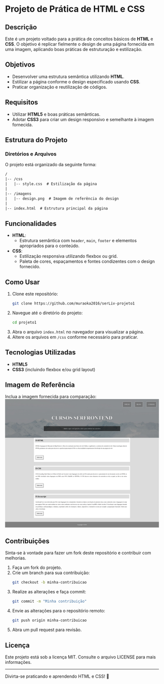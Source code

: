 # Projeto de Prática de HTML e CSS

## Descrição

Este é um projeto voltado para a prática de conceitos básicos de **HTML** e **CSS**. O objetivo é replicar fielmente o design de uma página fornecida em uma imagem, aplicando boas práticas de estruturação e estilização.

## Objetivos

- Desenvolver uma estrutura semântica utilizando **HTML**.
- Estilizar a página conforme o design especificado usando **CSS**.
- Praticar organização e reutilização de códigos.

## Requisitos

- Utilizar **HTML5** e boas práticas semânticas.
- Adotar **CSS3** para criar um design responsivo e semelhante à imagem fornecida.

## Estrutura do Projeto

### Diretórios e Arquivos

O projeto está organizado da seguinte forma:

```
/
|-- /css
|   |-- style.css  # Estilização da página
|
|-- /imagens
|   |-- design.png  # Imagem de referência do design
|
|-- index.html  # Estrutura principal da página
```

## Funcionalidades

- **HTML**:
  - Estrutura semântica com `header`, `main`, `footer` e elementos apropriados para o conteúdo.
- **CSS**:
  - Estilização responsiva utilizando flexbox ou grid.
  - Paleta de cores, espaçamentos e fontes condizentes com o design fornecido.

## Como Usar

1. Clone este repositório:
   ```bash
   git clone https://github.com/muraoka2016/serLiv-projeto1
   ```
2. Navegue até o diretório do projeto:
   ```bash
   cd projeto1
   ```
3. Abra o arquivo `index.html` no navegador para visualizar a página.
4. Altere os arquivos em `/css` conforme necessário para praticar.

## Tecnologias Utilizadas

- **HTML5**
- **CSS3** (incluindo flexbox e/ou grid layout)

## Imagem de Referência

Inclua a imagem fornecida para comparação:
![Imagem de Referência](<./127.0.0.1_5500_index.html%20(1).png>)

## Contribuições

Sinta-se à vontade para fazer um fork deste repositório e contribuir com melhorias.

1. Faça um fork do projeto.
2. Crie um branch para sua contribuição:
   ```bash
   git checkout -b minha-contribuicao
   ```
3. Realize as alterações e faça commit:
   ```bash
   git commit -m "Minha contribuição"
   ```
4. Envie as alterações para o repositório remoto:
   ```bash
   git push origin minha-contribuicao
   ```
5. Abra um pull request para revisão.

## Licença

Este projeto está sob a licença MIT. Consulte o arquivo LICENSE para mais informações.

---

Divirta-se praticando e aprendendo HTML e CSS! 🚀
